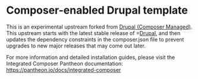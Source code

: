 # Composer-enabled Drupal template

This is an experimental upstream forked from [Drupal (Composer Managed)](https://github.com/pantheon-upstreams/drupal-composer-managed). This upstream starts with the latest stable release of =[Drupal](https://www.drupal.org/), and then updates the dependency constraints in the composer.json file to prevent upgrades to new major releases that may come out later.

For more information and detailed installation guides, please visit the
Integrated Composer Pantheon documentation: https://pantheon.io/docs/integrated-composer
